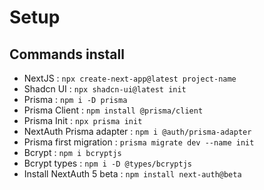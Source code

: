 # Setup

## Commands install

-   NextJS : `npx create-next-app@latest project-name`
-   Shadcn UI : `npx shadcn-ui@latest init`
-   Prisma : `npm i -D prisma`
-   Prisma Client : `npm install @prisma/client`
-   Prisma Init : `npx prisma init`
-   NextAuth Prisma adapter : `npm i @auth/prisma-adapter`
-   Prisma first migration : `prisma migrate dev --name init`
-   Bcrypt : `npm i bcryptjs`
-   Bcrypt types : `npm i -D @types/bcryptjs`
-   Install NextAuth 5 beta : `npm install next-auth@beta`
